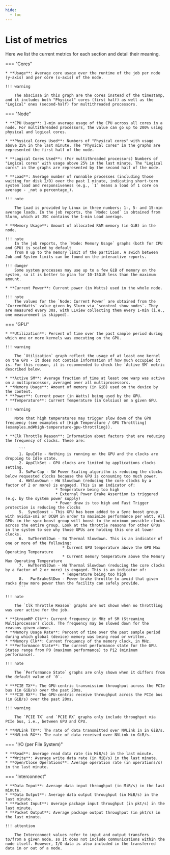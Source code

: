 ```yaml
---
hide:
  - toc
---
```

# List of metrics

Here we list the current metrics for each section and detail their meaning.

=== "Cores"

    * **Usage**: Average core usage over the runtime of the job per node (y-axis) and per core (x-axis) of the node. 
    
    !!! warning

        The abscissa in this graph are the cores instead of the timestamp, and it includes both "Physical" cores (first half) as well as the "Logical" ones (second-half) for multithreaded processors.

=== "Node"

    * **CPU Usage**: 1-min average usage of the CPU across all cores in a node. For multithreaded processors, the value can go up to 200% using physical and logical cores.

    * **Physical Cores Used**: Numbers of "Physical cores" with usage above 25% in the last minute. The "Physical cores" in the graphs are represented the first half of the node.

    * **Logical Cores Used**: (For multithreaded processors) Numbers of "Logical cores" with usage above 25% in the last minute. The "Logical cores" in the graphs are represented by the second half of the node.

    * **Load**: Average number of runnable processes (including those waiting for disk I/O) over the past 1 minute, indicating short-term system load and responsiveness (e.g., `1` means a load of 1 core on average - _not a percentage_).

    !!! note

        The Load is provided by Linux in three numbers: 1-, 5- and 15-min average loads. In the job reports, the `Node: Load` is obtained from Slurm, which at JSC contains the 1-min Load average.

    * **Memory Usage**: Amount of allocated RAM memory (in GiB) in the node.

    !!! note
        In the job reports, the `Node: Memory Usage` graphs (both for CPU and GPU) is scaled by default
        from 0 up to the memory limit of the partition. A swich between Job and System limits can be found on the interactive reports.

    !!! danger
        Some system processes may use up to a few GiB of memory on the system, so it is better to plan for 10-15GiB less than the maximum amount.

    * **Current Power**: Current power (in Watts) used in the whole node.

    !!! note
        The values for the `Node: Current Power` are obtained from the `CurrentWatts` value given by Slurm via `scontrol show nodes`. They are measured every 30s, with LLview collecting them every 1-min (i.e., one measurement is skipped).

=== "GPU"

    * **Utilization**: Percent of time over the past sample period during which one or more kernels was executing on the GPU.
      
    !!! warning

        The `Utilization` graph reflect the usage of at least one kernel on the GPU - it does not contain information of how much occupied it is. For this reason, it is recommended to check the `Active SM` metric described below.
      
    * **Active SM**: Average fraction of time at least one warp was active on a multiprocessor, averaged over all multiprocessors.
    * **Memory Usage**: Amount of memory (in GiB) used on the device by the context.
    * **Power**: Current power (in Watts) being used by the GPU.
    * **Temperature**: Current Temperature (in Celsius) on a given GPU. 
      
    !!! warning

        Note that high temperatures may trigger slow down of the GPU frequency (see examples of [High Temperature / GPU Throttling](examples.md#high-temperature-gpu-throttling)).
      
    * **Clk Throttle Reason**: Information about factors that are reducing the frequency of clocks. These are:
      
          ```
          1. GpuIdle - Nothing is running on the GPU and the clocks are dropping to Idle state.
          2. AppClkSet - GPU clocks are limited by applications clocks setting.
          3. SwPwrCap - SW Power Scaling algorithm is reducing the clocks below requested clocks because the GPU is consuming too much power.
          4. HWSlowDown - HW Slowdown (reducing the core clocks by a factor of 2 or more) is engaged. This is an indicator of:
                          * Temperature being too high
                          * External Power Brake Assertion is triggered (e.g. by the system power supply)
                          * Power draw is too high and Fast Trigger protection is reducing the clocks
          5.  SyncBoost - This GPU has been added to a Sync boost group with nvidia-smi or DCGM in order to maximize performance per watt. All GPUs in the sync boost group will boost to the minimum possible clocks across the entire group. Look at the throttle reasons for other GPUs in the system to see why those GPUs are holding this one at lower clocks.
          6.  SwThermSlDwn - SW Thermal Slowdown. This is an indicator of one or more of the following:
                             * Current GPU temperature above the GPU Max Operating Temperature
                             * Current memory temperature above the Memory Max Operating Temperature
          7.  HwThermSlDwn - HW Thermal Slowdown (reducing the core clocks by a factor of 2 or more) is engaged. This is an indicator of:
                             * Temperature being too high
          8.   PwrBrakeSlDwn - Power brake throttle to avoid that given racks draw more power than the facility can safely provide.
          ```

    !!! note

        The `Clk Throttle Reason` graphs are not shown when no throttling was ever active for the job.
      
    * **StreamMP Clk**: Current frequency in MHz of SM (Streaming Multiprocessor) clock. The frequency may be slowed down for the reasons given above.
    * **Memory Usage Rate**: Percent of time over the past sample period during which global (device) memory was being read or written. 
    * **Memory Clk**: Current frequency of the memory clock, in MHz.
    * **Performance State**: The current performance state for the GPU. States range from P0 (maximum performance) to P12 (minimum performance).
      
    !!! note

        The `Performance State` graphs are only shown when it differs from the default value of `0`.
      
    * **PCIE TX**: The GPU-centric transmission throughput across the PCIe bus (in GiB/s) over the past 20ms.
    * **PCIE RX**: The GPU-centric receive throughput across the PCIe bus (in GiB/s) over the past 20ms.

    !!! warning

        The `PCIE TX` and `PCIE RX` graphs only include throughput via PCIe bus, i.e., between GPU and CPU.

    * **NVLink TX**: The rate of data transmitted over NVLink in in GiB/s.
    * **NVLink RX**: The rate of data received over NVLink in GiB/s.

=== "I/O (per File System)"

    * **Read**: Average read data rate (in MiB/s) in the last minute.
    * **Write**: Average write data rate (in MiB/s) in the last minute.
    * **Open/Close Operations**: Average operation rate (in operations/s) in the last minute.

=== "Interconnect"

    * **Data Input**: Average data input throughput (in MiB/s) in the last minute.
    * **Data Output**: Average data output throughput (in MiB/s) in the last minute.
    * **Packet Input**: Average package input throughput (in pkt/s) in the last minute.
    * **Packet Output**: Average package output throughput (in pkt/s) in the last minute.

    !!! attention

        The Interconnect values refer to input and output transfers to/from a given node, so it does not include communications within the node itself. However, I/O data is also included in the transferred data in or out of a node.

